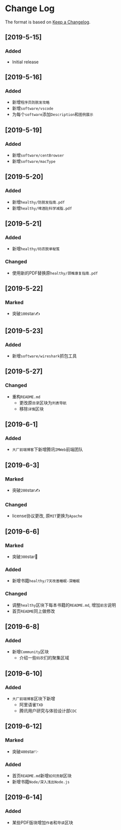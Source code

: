 # Change Log

The format is based on [Keep a Changelog](http://keepachangelog.com/).

## [2019-5-15]

### Added

- Initial release

## [2019-5-16]

### Added

- 新增`程序员防脱发攻略`
- 新增`software/vscode`
- 为每个`software`添加`Description`和`图例展示`

## [2019-5-19]

### Added

- 新增`software/centBrowser`
- 新增`software/macType`

## [2019-5-20]

### Added

- 新增`healthy/防脱发指南.pdf`
- 新增`healthy/啤酒肚科学减脂.pdf`

## [2019-5-21]

### Added

- 新增`healthy/码农脱单秘笈`

### Changed

- 使用新的PDF替换原`healthy/颈椎康复指南.pdf`

## [2019-5-22]

### Marked

- 突破`100`star✍

## [2019-5-23]

### Added

- 新增`software/wireshark`抓包工具

## [2019-5-27]

### Changed

- 重构`README.md`
  - 更改原`目录`区块为`列表导航`
  - 移除`详情`区块

## [2019-6-1]

### Added

- `大厂前端博客`下新增腾讯`IMWeb`前端团队

## [2019-6-3]

### Marked

- 突破`200`star✍

### Changed

- license协议更改, 原`MIT`更换为`Apache`

## [2019-6-6]

### Marked

- 突破`300`star💎

### Added

- 新增书籍`healthy/7天改善睡眠-深睡眠`

### Changed

- 调整`healthy`区块下每本书籍的`README.md`, 增加`前言`说明
- 首页`README`同上做修改

## [2019-6-8]

### Added

- 新增`Community`区块
  - 介绍一些`码农`们的聚集区域

## [2019-6-10]

### Added

- `大厂前端博客`区块下新增
  - 阿里语雀`TXD`
  - 腾讯用户研究与体验设计部`CDC`

## [2019-6-12]

### Marked

- 突破`400`star✨

### Added

- 首页`README.md`新增`如何贡献`区块
- 新增书籍`Node/深入浅出Node.js`

## [2019-6-14]

### Added

- 某些PDF版块增加`作者`和`导读`区块
